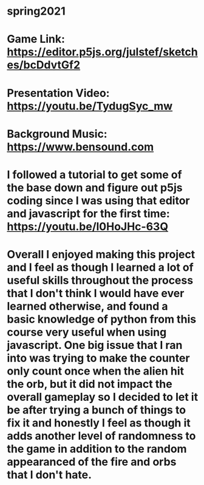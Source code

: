 # spring2021
# Game Link: https://editor.p5js.org/julstef/sketches/bcDdvtGf2
# Presentation Video: https://youtu.be/TydugSyc_mw
# Background Music: https://www.bensound.com
# I followed a tutorial to get some of the base down and figure out p5js coding since I was using that editor and javascript for the first time: https://youtu.be/l0HoJHc-63Q 

# Overall I enjoyed making this project and I feel as though I learned a lot of useful skills throughout the process that I don't think I would have ever learned otherwise, and found a basic knowledge of python from this course very useful when using javascript. One big issue that I ran into was trying to make the counter only count once when the alien hit the orb, but it did not impact the overall gameplay so I decided to let it be after trying a bunch of things to fix it and honestly I feel as though it adds another level of randomness to the game in addition to the random appearanced of the fire and orbs that I don't hate.
